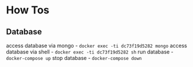 
# How Tos
## Database
  access database via mongo - `docker exec -ti dc73f19d5282 mongo`
  access database via shell - `docker exec -ti dc73f19d5282 sh`
  run database - `docker-compose up`
  stop database - `docker-compose down`

